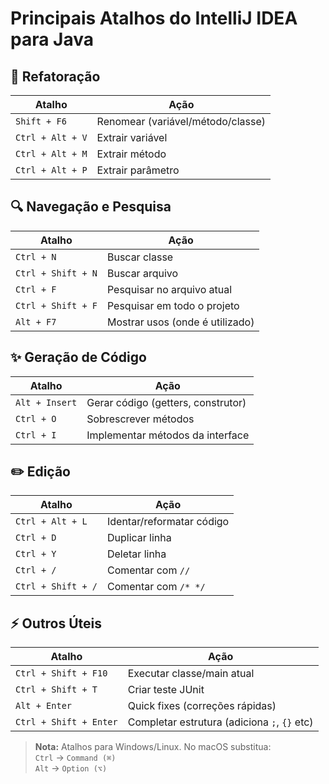 # Principais Atalhos do IntelliJ IDEA para Java

## 🔄 Refatoração
| Atalho          | Ação                                  |
|-----------------|---------------------------------------|
| `Shift + F6`    | Renomear (variável/método/classe)     |
| `Ctrl + Alt + V`| Extrair variável                      |
| `Ctrl + Alt + M`| Extrair método                        |
| `Ctrl + Alt + P`| Extrair parâmetro                     |

## 🔍 Navegação e Pesquisa
| Atalho            | Ação                                |
|-------------------|-------------------------------------|
| `Ctrl + N`        | Buscar classe                       |
| `Ctrl + Shift + N`| Buscar arquivo                      |
| `Ctrl + F`        | Pesquisar no arquivo atual          |
| `Ctrl + Shift + F`| Pesquisar em todo o projeto         |
| `Alt + F7`        | Mostrar usos (onde é utilizado)     |

## ✨ Geração de Código
| Atalho         | Ação                              |
|----------------|-----------------------------------|
| `Alt + Insert` | Gerar código (getters, construtor)|
| `Ctrl + O`     | Sobrescrever métodos             |
| `Ctrl + I`     | Implementar métodos da interface |

## ✏️ Edição
| Atalho             | Ação                              |
|--------------------|-----------------------------------|
| `Ctrl + Alt + L`   | Identar/reformatar código        |
| `Ctrl + D`         | Duplicar linha                   |
| `Ctrl + Y`         | Deletar linha                    |
| `Ctrl + /`         | Comentar com `//`                |
| `Ctrl + Shift + /` | Comentar com `/* */`             |

## ⚡ Outros Úteis
| Atalho               | Ação                          |
|----------------------|-------------------------------|
| `Ctrl + Shift + F10` | Executar classe/main atual    |
| `Ctrl + Shift + T`   | Criar teste JUnit             |
| `Alt + Enter`       | Quick fixes (correções rápidas)|
| `Ctrl + Shift + Enter`| Completar estrutura (adiciona `;`, `{}` etc) |

> **Nota:** Atalhos para Windows/Linux. No macOS substitua:  
> `Ctrl` → `Command (⌘)`  
> `Alt` → `Option (⌥)`